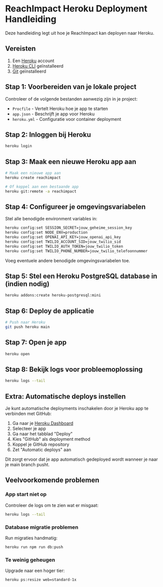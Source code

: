 # ReachImpact Heroku Deployment Handleiding

Deze handleiding legt uit hoe je ReachImpact kan deployen naar Heroku.

## Vereisten

1. Een [Heroku](https://www.heroku.com/) account
2. [Heroku CLI](https://devcenter.heroku.com/articles/heroku-cli) geïnstalleerd
3. [Git](https://git-scm.com/) geïnstalleerd

## Stap 1: Voorbereiden van je lokale project

Controleer of de volgende bestanden aanwezig zijn in je project:
- `Procfile` - Vertelt Heroku hoe je app te starten
- `app.json` - Beschrijft je app voor Heroku
- `heroku.yml` - Configuratie voor container deployment

## Stap 2: Inloggen bij Heroku

```bash
heroku login
```

## Stap 3: Maak een nieuwe Heroku app aan

```bash
# Maak een nieuwe app aan
heroku create reachimpact

# Of koppel aan een bestaande app
heroku git:remote -a reachimpact
```

## Stap 4: Configureer je omgevingsvariabelen

Stel alle benodigde environment variables in:

```bash
heroku config:set SESSION_SECRET=jouw_geheime_session_key
heroku config:set NODE_ENV=production
heroku config:set OPENAI_API_KEY=jouw_openai_api_key
heroku config:set TWILIO_ACCOUNT_SID=jouw_twilio_sid
heroku config:set TWILIO_AUTH_TOKEN=jouw_twilio_token
heroku config:set TWILIO_PHONE_NUMBER=jouw_twilio_telefoonnummer
```

Voeg eventuele andere benodigde omgevingsvariabelen toe.

## Stap 5: Stel een Heroku PostgreSQL database in (indien nodig)

```bash
heroku addons:create heroku-postgresql:mini
```

## Stap 6: Deploy de applicatie

```bash
# Push naar Heroku
git push heroku main
```

## Stap 7: Open je app

```bash
heroku open
```

## Stap 8: Bekijk logs voor probleemoplossing

```bash
heroku logs --tail
```

## Extra: Automatische deploys instellen

Je kunt automatische deployments inschakelen door je Heroku app te verbinden met GitHub:

1. Ga naar je [Heroku Dashboard](https://dashboard.heroku.com/)
2. Selecteer je app
3. Ga naar het tabblad "Deploy"
4. Kies "GitHub" als deployment method
5. Koppel je GitHub repository
6. Zet "Automatic deploys" aan

Dit zorgt ervoor dat je app automatisch gedeployed wordt wanneer je naar je main branch pusht.

## Veelvoorkomende problemen

### App start niet op
Controleer de logs om te zien wat er misgaat:
```bash
heroku logs --tail
```

### Database migratie problemen
Run migraties handmatig:
```bash
heroku run npm run db:push
```

### Te weinig geheugen
Upgrade naar een hoger tier:
```bash
heroku ps:resize web=standard-1x
```